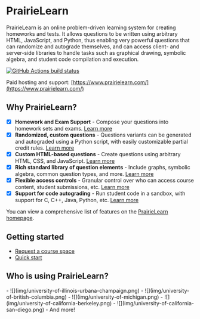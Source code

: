 # PrairieLearn

PrairieLearn is an online problem-driven learning system for creating homeworks and tests. It allows questions to be written using arbitrary HTML, JavaScript, and Python, thus enabling very powerful questions that can randomize and autograde themselves, and can access client- and server-side libraries to handle tasks such as graphical drawing, symbolic algebra, and student code compilation and execution.

[![GitHub Actions build status](https://github.com/PrairieLearn/PrairieLearn/actions/workflows/main.yml/badge.svg)](https://github.com/PrairieLearn/PrairieLearn/actions/workflows/main.yml)

Paid hosting and support: [https://www.prairielearn.com/](https://www.prairielearn.com/)

## Why PrairieLearn?

- [x] **Homework and Exam Support** - Compose your questions into homework sets and exams. [Learn more](./assessment/index.md)
- [x] **Randomized, custom questions** - Questions variants can be generated and autograded using a Python script, with easily customizable partial credit rules. [Learn more](./question.md/#options-for-grading-student-answers)
- [x] **Custom HTML-based questions** - Create questions using arbitrary HTML, CSS, and JavaScript. [Learn more](question.md/#question-questionhtml)
- [x] **Rich standard library of question elements** - Include graphs, symbolic algebra, common question types, and more. [Learn more](./elements.md)
- [x] **Flexible access controls** - Granular control over who can access course content, student submissions, etc. [Learn more](./accessControl.md)
- [x] **Support for code autograding** - Run student code in a sandbox, with support for C, C++, Java, Python, etc. [Learn more](./externalGrading.md)

You can view a comprehensive list of features on the [PrairieLearn homepage](https://www.prairielearn.com/).

## Getting started

- [Request a course space](requestCourse.md)
- [Quick start](getStarted.md)

## Who is using PrairieLearn?

<div class="grid wide-grid cards" markdown>
- ![](img/university-of-illinois-urbana-champaign.png)
- ![](img/university-of-british-columbia.png)
- ![](img/university-of-michigan.png)
- ![](img/university-of-california-berkeley.png)
- ![](img/university-of-california-san-diego.png)
- And more!
</div>
